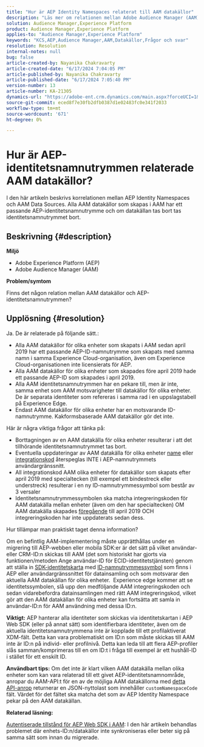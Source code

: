 ```yaml
---
title: "Hur är AEP Identity Namespaces relaterat till AAM datakällor"
description: "Läs mer om relationen mellan Adobe Audience Manager (AAM) datakällor och Adobe Experience Platform (AEP) Identity Namespaces."
solution: Audience Manager,Experience Platform
product: Audience Manager,Experience Platform
applies-to: "Audience Manager,Experience Platform"
keywords: "KCS,AEP,Audience Manager,AAM,Datakällor,Frågor och svar"
resolution: Resolution
internal-notes: null
bug: false
article-created-by: Nayanika Chakravarty
article-created-date: "6/17/2024 7:04:05 PM"
article-published-by: Nayanika Chakravarty
article-published-date: "6/17/2024 7:05:40 PM"
version-number: 13
article-number: KA-21305
dynamics-url: "https://adobe-ent.crm.dynamics.com/main.aspx?forceUCI=1&pagetype=entityrecord&etn=knowledgearticle&id=f369155b-dc2c-ef11-840b-000d3a34c086"
source-git-commit: eced8f7e30fb2dfb0387d1e02483fc0e341f2033
workflow-type: tm+mt
source-wordcount: '671'
ht-degree: 0%

---
```


# Hur är AEP-identitetsnamnutrymmen relaterade AAM datakällor?


I den här artikeln beskrivs korrelationen mellan AEP Identity Namespaces och AAM Data Sources. Alla AAM datakällor som skapas i AAM har ett passande AEP-identitetsnamnutrymme och om datakällan tas bort tas identitetsnamnutrymmet bort.

## Beskrivning {#description}


<b>Miljö</b>

- Adobe Experience Platform (AEP)
- Adobe Audience Manager (AAM)


<b>Problem/symtom</b>

Finns det någon relation mellan AAM datakällor och AEP-identitetsnamnutrymmen?


## Upplösning {#resolution}


Ja. De är relaterade på följande sätt.:

- Alla AAM datakällor för olika enheter som skapats i AAM sedan april 2019 har ett passande AEP-ID-namnutrymme som skapats med samma namn i samma Experience Cloud-organisation, även om Experience Cloud-organisationen inte licensierats för AEP.
- Alla AAM datakällor för olika enheter som skapades före april 2019 hade ett passande AEP-ID som skapades i april 2019.
- Alla AAM identitetsnamnutrymmen har en pekare till, men är inte, samma enhet som AAM motsvarigheter till datakällor för olika enheter. De är separata identiteter som refereras i samma rad i en uppslagstabell på Experience Edge.
- Endast AAM datakällor för olika enheter har en motsvarande ID-namnutrymme. Kakformsbaserade AAM datakällor gör det inte.


Här är några viktiga frågor att tänka på:

- Borttagningen av en AAM datakälla för olika enheter resulterar i att det tillhörande identitetsnamnutrymmet tas bort.
- Eventuella uppdateringar av AAM datakälla för olika enheter <u>name</u> eller <u>integrationskod</u> återspeglas INTE i AEP-namnutrymmets användargränssnitt.
- All integrationskod AAM olika enheter för datakällor som skapats efter april 2019 med specialtecken (till exempel ett bindestreck eller understreck) resulterar i en ny ID-namnutrymmessymbol som består av 3 versaler
- Identitetsnamnutrymmessymbolen ska matcha integreringskoden för AAM datakälla mellan enheter (även om den har specialtecken) OM AAM datakälla skapades <u>föregående</u> till april 2019 OCH integreringskoden har inte uppdaterats sedan dess.


Hur tillämpar man praktiskt taget denna information?

Om en befintlig AAM-implementering måste upprätthållas under en migrering till AEP-webben eller mobila SDK:er är det sätt på vilket användar- eller CRM-ID:n skickas till AAM (det som historiskt har gjorts via funktionen/metoden Ange användar-ID för ECID-identitetstjänsten) genom att ställa in [SDK-identitetskarta](https://experienceleague.adobe.com/docs/experience-platform/edge/identity/overview.html?lang=en) med <u>ID-namnutrymmessymbol</u> som finns i AEP eller användargränssnittet för datainsamling och som motsvarar den aktuella AAM datakällan för olika enheter.  Experience edge kommer att se identitetssymbolen, slå upp den medföljande AAM integreringskoden och sedan vidarebefordra datainsamlingen med rätt AAM integreringskod, vilket gör att den AAM datakällan för olika enheter kan fortsätta att samla in användar-ID:n för AAM användning med dessa ID:n.

<b>Viktigt:</b> AEP hanterar alla identiteter som skickas via identitetskartan i AEP Web SDK (eller på annat sätt) som identifierbara identiteter, även om de aktuella identitetsnamnutrymmena inte är kopplade till ett profilaktiverat XDM-fält. Detta kan vara problematiskt om ID:n som måste skickas till AAM inte är ID:n på individ- eller profilnivå. Detta kan leda till att flera AEP-profiler slås samman/komprimeras till en om ID:t i fråga till exempel är ett hushåll-ID i stället för ett enskilt ID.

<b>Användbart tips:</b> Om det inte är klart vilken AAM datakälla mellan olika enheter som kan vara relaterad till ett givet AEP-identitetsnamnområde, anropar du AAM-API:t för en av de möjliga AAM datakällorna med [detta API-anrop](https://bank.demdex.com/portal/api/v1/openapi.yaml) returnerar en JSON-nyttolast som innehåller `customNamespaceCode` fält. Värdet för det fältet ska matcha det som av AEP Identity Namespace pekar på den AAM datakällan.

<b>Relaterad läsning:</b>

[Autentiserade tillstånd för AEP Web SDK i AAM](https://experienceleague.adobe.com/en/docs/experience-cloud-kcs/kbarticles/ka-21833): I den här artikeln behandlas problemet där enhets-ID:n/datakällor inte synkroniseras eller beter sig på samma sätt som innan du migrerade.


